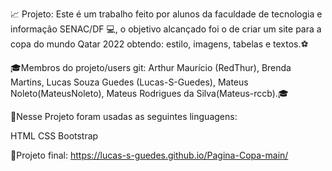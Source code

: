 📈 Projeto: Este é um trabalho feito por alunos da faculdade de tecnologia e informação SENAC/DF 💻,
o objetivo alcançado foi o de criar um site para a copa do mundo Qatar 2022 obtendo: estilo, imagens, tabelas e textos.⚽

🎓Membros do projeto/users git: Arthur Maurício (RedThur), Brenda Martins, Lucas Souza Guedes (Lucas-S-Guedes),
Mateus Noleto(MateusNoleto), Mateus  Rodrigues da Silva(Mateus-rccb).🎓

🔎Nesse Projeto foram usadas as seguintes linguagens:

HTML CSS Bootstrap

📃Projeto final: https://lucas-s-guedes.github.io/Pagina-Copa-main/
